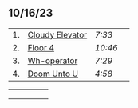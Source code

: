 ## 10/16/23
|      |      |      |      |
| :--- | :--- | :--- | :--- |
| 1. | [Cloudy Elevator](cloudy-elevator.mp3) | *7:33* |
| 2. | [Floor 4](floor-4.mp3) | *10:46*  |
| 3. | [Wh-operator](wh-operator.mp3) | *7:29* |
| 4. | [Doom Unto U](doom-unto-u.mp3) | *4:58* |


|   |   |   |   |   |
|---|---|---|---|---|
|   |   |   |   |   |
|   |   |   |   |   |
|   |   |   |   |   |